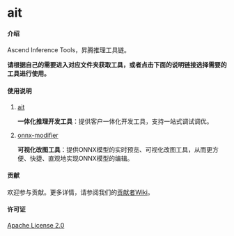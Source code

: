 
# ait

#### 介绍

Ascend Inference Tools，昇腾推理工具链。

**请根据自己的需要进入对应文件夹获取工具，或者点击下面的说明链接选择需要的工具进行使用。**

#### 使用说明

1.  [ait](https://gitee.com/ascend/ait/tree/master/ait)

    **一体化推理开发工具**：提供客户一体化开发工具，支持一站式调试调优。

2.  [onnx-modifier](https://gitee.com/ascend/ait/tree/master/onnx-modifier)

    **可视化改图工具**：提供ONNX模型的实时预览、可视化改图工具，从而更方便、快捷、直观地实现ONNX模型的编辑。


#### 贡献

欢迎参与贡献。更多详情，请参阅我们的[贡献者Wiki](./CONTRIBUTING.md)。

#### 许可证
[Apache License 2.0](LICENSE)

